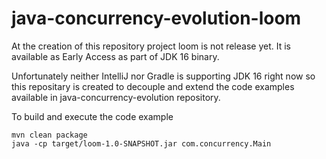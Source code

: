 # java-concurrency-evolution-loom
At the creation of this repository project loom is not release yet. It is available as Early Access as part of JDK 16 binary.

Unfortunately neither IntelliJ nor Gradle is supporting JDK 16 right now so this repositary is created to decouple and 
extend the code examples available in java-concurrency-evolution repository.

To build and execute the code example
```
mvn clean package
java -cp target/loom-1.0-SNAPSHOT.jar com.concurrency.Main
```